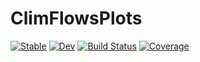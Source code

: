 # ClimFlowsPlots

[![Stable](https://img.shields.io/badge/docs-stable-blue.svg)](https://ClimFlows.github.io/ClimFlowsPlots.jl/stable/)
[![Dev](https://img.shields.io/badge/docs-dev-blue.svg)](https://ClimFlows.github.io/ClimFlowsPlots.jl/dev/)
[![Build Status](https://github.com/ClimFlows/ClimFlowsPlots.jl/actions/workflows/CI.yml/badge.svg?branch=main)](https://github.com/ClimFlows/ClimFlowsPlots.jl/actions/workflows/CI.yml?query=branch%3Amain)
[![Coverage](https://codecov.io/gh/ClimFlows/ClimFlowsPlots.jl/branch/main/graph/badge.svg)](https://codecov.io/gh/ClimFlows/ClimFlowsPlots.jl)
